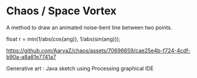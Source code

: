 # Chaos / Space Vortex

A method to draw an animated noise-bent line between two points.

float r = min(1/abs(cos(ang)), 1/abs(sin(ang)));    

https://github.com/AaryaZ/chaos/assets/70696659/cae25e4b-f724-4cdf-b90a-a8a81e7741a7

Generative art : Java sketch using Processing graphical IDE
